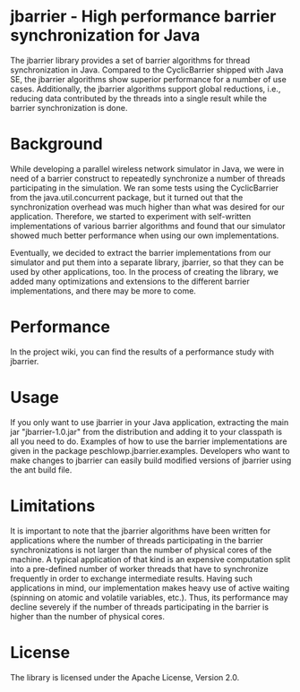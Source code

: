 jbarrier - High performance barrier synchronization for Java
============================================================

The jbarrier library provides a set of barrier algorithms for thread synchronization in Java. Compared to the CyclicBarrier shipped with Java SE, the jbarrier algorithms show superior performance for a number of use cases. Additionally, the jbarrier algorithms support global reductions, i.e., reducing data contributed by the threads into a single result while the barrier synchronization is done.

Background
==========

While developing a parallel wireless network simulator in Java, we were in need of a barrier construct to repeatedly synchronize a number of threads participating in the simulation. We ran some tests using the CyclicBarrier from the java.util.concurrent package, but it turned out that the synchronization overhead was much higher than what was desired for our application. Therefore, we started to experiment with self-written implementations of various barrier algorithms and found that our simulator showed much better performance when using our own implementations.

Eventually, we decided to extract the barrier implementations from our simulator and put them into a separate library, jbarrier, so that they can be used by other applications, too. In the process of creating the library, we added many optimizations and extensions to the different barrier implementations, and there may be more to come.

Performance
===========

In the project wiki, you can find the results of a performance study with jbarrier.

Usage
=====

If you only want to use jbarrier in your Java application, extracting the main jar "jbarrier-1.0.jar" from the distribution and adding it to your classpath is all you need to do. Examples of how to use the barrier implementations are given in the package peschlowp.jbarrier.examples. Developers who want to make changes to jbarrier can easily build modified versions of jbarrier using the ant build file.

Limitations
===========

It is important to note that the jbarrier algorithms have been written for applications where the number of threads participating in the barrier synchronizations is not larger than the number of physical cores of the machine. A typical application of that kind is an expensive computation split into a pre-defined number of worker threads that have to synchronize frequently in order to exchange intermediate results. Having such applications in mind, our implementation makes heavy use of active waiting (spinning on atomic and volatile variables, etc.). Thus, its performance may decline severely if the number of threads participating in the barrier is higher than the number of physical cores.

License
=======

The library is licensed under the Apache License, Version 2.0.
